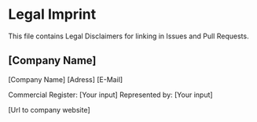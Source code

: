 # Legal Imprint

This file contains Legal Disclaimers for linking in Issues and Pull Requests.


## [Company Name]

[Company Name]
[Adress]
[E-Mail]  

Commercial Register: [Your input]
Represented by: [Your input]

[Url to company website]
